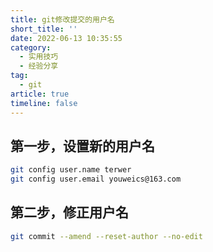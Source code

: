 ```yaml
---
title: git修改提交的用户名
short_title: ''
date: 2022-06-13 10:35:55
category:
  - 实用技巧
  - 经验分享
tag:
  - git
article: true
timeline: false
---
```

## 第一步，设置新的用户名

```bash
git config user.name terwer
git config user.email youweics@163.com
```

## 第二步，修正用户名

```bash
git commit --amend --reset-author --no-edit
```